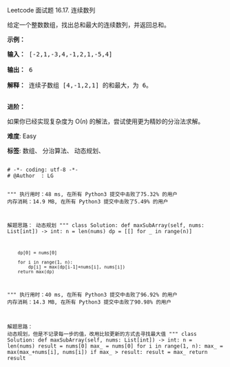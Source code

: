 Leetcode 面试题 16.17. 连续数列
<p>给定一个整数数组，找出总和最大的连续数列，并返回总和。</p>


<p><strong>示例：</strong></p>



<pre><strong>输入：</strong> [-2,1,-3,4,-1,2,1,-5,4]

<strong>输出：</strong> 6

<strong>解释：</strong> 连续子数组 [4,-1,2,1] 的和最大，为 6。

</pre>



<p><strong>进阶：</strong></p>



<p>如果你已经实现复杂度为 O(<em>n</em>) 的解法，尝试使用更为精妙的分治法求解。</p>





 **难度**: Easy



 **标签**: 数组、 分治算法、 动态规划、 





<div class="hcb_wrap">
<pre class="prism undefined-numbers lang-python" data-lang="Python"><code>
# -*- coding: utf-8 -*-
# @Author  : LG

"""
执行用时：48 ms, 在所有 Python3 提交中击败了75.32% 的用户
内存消耗：14.9 MB, 在所有 Python3 提交中击败了5.49% 的用户

解题思路：
    动态规划
"""
class Solution:
    def maxSubArray(self, nums: List[int]) -> int:
        n = len(nums)
        dp = [[] for _ in range(n)]

        dp[0] = nums[0]

        for i in range(1, n):
            dp[i] = max(dp[i-1]+nums[i], nums[i])
        return max(dp)

"""
执行用时：40 ms, 在所有 Python3 提交中击败了96.92% 的用户
内存消耗：14.3 MB, 在所有 Python3 提交中击败了90.98% 的用户

解题思路：
    动态规划，但是不记录每一步的值，改用比较更新的方式去寻找最大值
"""
class Solution:
    def maxSubArray(self, nums: List[int]) -> int:
        n = len(nums)
        result = nums[0]
        max_ = nums[0]
        for i in range(1, n):
            max_ = max(max_+nums[i], nums[i])
            if max_ > result:
                result = max_
        return result</code></pre></div>
